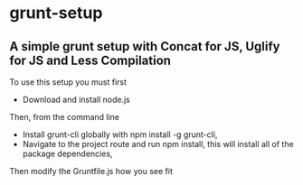 grunt-setup
===========

A simple grunt setup with Concat for JS, Uglify for JS and Less Compilation
--------------

To use this setup you must first

- Download and install node.js

Then, from the command line
- Install grunt-cli globally with npm install -g grunt-cli,
- Navigate to the project route and run npm install, this will install all of the package dependencies,

Then modify the Gruntfile.js how you see fit

